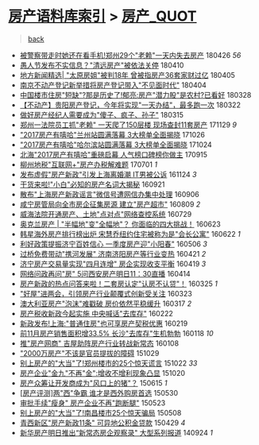 [房产语料库索引](../../README.md)  > [房产_QUOT](房产_QUOT.md)
====
> [back](../README.md)

- [被警察带走时她还在看手机!郑州29个&quot;老赖&quot;一天内失去房产](http://jkwz.applinzi.com/ittc/7096407398711559179.html#%E8%A2%AB%E8%AD%A6%E5%AF%9F%E5%B8%A6%E8%B5%B0%E6%97%B6%E5%A5%B9%E8%BF%98%E5%9C%A8%E7%9C%8B%E6%89%8B%E6%9C%BA%21%E9%83%91%E5%B7%9E29%E4%B8%AA%26quot%3B%E8%80%81%E8%B5%96%26quot%3B%E4%B8%80%E5%A4%A9%E5%86%85%E5%A4%B1%E5%8E%BB%E6%88%BF%E4%BA%A7) 180426 *56* 
- [愚人节发布不实信息？&quot;清远房产&quot;被依法关停](http://jkwz.applinzi.com/ittc/7090301502315037712.html#%E6%84%9A%E4%BA%BA%E8%8A%82%E5%8F%91%E5%B8%83%E4%B8%8D%E5%AE%9E%E4%BF%A1%E6%81%AF%EF%BC%9F%26quot%3B%E6%B8%85%E8%BF%9C%E6%88%BF%E4%BA%A7%26quot%3B%E8%A2%AB%E4%BE%9D%E6%B3%95%E5%85%B3%E5%81%9C) 180410  
- [地方新闻精选| &quot;太原房姐&quot;被判18年 曾被指房产36套家财过亿](http://jkwz.applinzi.com/ittc/7088561397392999434.html#%E5%9C%B0%E6%96%B9%E6%96%B0%E9%97%BB%E7%B2%BE%E9%80%89%7C+%26quot%3B%E5%A4%AA%E5%8E%9F%E6%88%BF%E5%A7%90%26quot%3B%E8%A2%AB%E5%88%A418%E5%B9%B4+%E6%9B%BE%E8%A2%AB%E6%8C%87%E6%88%BF%E4%BA%A736%E5%A5%97%E5%AE%B6%E8%B4%A2%E8%BF%87%E4%BA%BF) 180405  
- [南京不动产登记新举措将房产登记带入&quot;不见面时代&quot;](http://jkwz.applinzi.com/ittc/7088072225003668486.html#%E5%8D%97%E4%BA%AC%E4%B8%8D%E5%8A%A8%E4%BA%A7%E7%99%BB%E8%AE%B0%E6%96%B0%E4%B8%BE%E6%8E%AA%E5%B0%86%E6%88%BF%E4%BA%A7%E7%99%BB%E8%AE%B0%E5%B8%A6%E5%85%A5%26quot%3B%E4%B8%8D%E8%A7%81%E9%9D%A2%E6%97%B6%E4%BB%A3%26quot%3B) 180404  
- [中国楼市住房&quot;短缺&quot;?那是历史了!郁亮:房产&quot;潜力股&quot;是农村?已看好](http://jkwz.applinzi.com/ittc/7085581610064020487.html#%E4%B8%AD%E5%9B%BD%E6%A5%BC%E5%B8%82%E4%BD%8F%E6%88%BF%26quot%3B%E7%9F%AD%E7%BC%BA%26quot%3B%3F%E9%82%A3%E6%98%AF%E5%8E%86%E5%8F%B2%E4%BA%86%21%E9%83%81%E4%BA%AE%3A%E6%88%BF%E4%BA%A7%26quot%3B%E6%BD%9C%E5%8A%9B%E8%82%A1%26quot%3B%E6%98%AF%E5%86%9C%E6%9D%91%3F%E5%B7%B2%E7%9C%8B%E5%A5%BD) 180328  
- [【不动产】贵阳房产登记，今年将实现&quot;一天办结&quot;，最多跑一次](http://jkwz.applinzi.com/ittc/7083292734435886097.html#%E3%80%90%E4%B8%8D%E5%8A%A8%E4%BA%A7%E3%80%91%E8%B4%B5%E9%98%B3%E6%88%BF%E4%BA%A7%E7%99%BB%E8%AE%B0%EF%BC%8C%E4%BB%8A%E5%B9%B4%E5%B0%86%E5%AE%9E%E7%8E%B0%26quot%3B%E4%B8%80%E5%A4%A9%E5%8A%9E%E7%BB%93%26quot%3B%EF%BC%8C%E6%9C%80%E5%A4%9A%E8%B7%91%E4%B8%80%E6%AC%A1) 180322  
- [做好房产经纪人需要成为&quot;傻子、疯子、孙子&quot;](http://jkwz.applinzi.com/ittc/7080637300956726283.html#%E5%81%9A%E5%A5%BD%E6%88%BF%E4%BA%A7%E7%BB%8F%E7%BA%AA%E4%BA%BA%E9%9C%80%E8%A6%81%E6%88%90%E4%B8%BA%26quot%3B%E5%82%BB%E5%AD%90%E3%80%81%E7%96%AF%E5%AD%90%E3%80%81%E5%AD%99%E5%AD%90%26quot%3B) 180315  
- [郑州一法院员工抓&quot;老赖&quot; 一天爬了150层楼 现场查封11套房产](http://jkwz.applinzi.com/ittc/7041475082558374929.html#%E9%83%91%E5%B7%9E%E4%B8%80%E6%B3%95%E9%99%A2%E5%91%98%E5%B7%A5%E6%8A%93%26quot%3B%E8%80%81%E8%B5%96%26quot%3B+%E4%B8%80%E5%A4%A9%E7%88%AC%E4%BA%86150%E5%B1%82%E6%A5%BC+%E7%8E%B0%E5%9C%BA%E6%9F%A5%E5%B0%8111%E5%A5%97%E6%88%BF%E4%BA%A7) 171129 *9* 
- [&quot;2017房产有嘻哈&quot;兰州站圆满落幕 3大榜单全面揭晓](http://jkwz.applinzi.com/ittc/7028802625208845329.html#%26quot%3B2017%E6%88%BF%E4%BA%A7%E6%9C%89%E5%98%BB%E5%93%88%26quot%3B%E5%85%B0%E5%B7%9E%E7%AB%99%E5%9C%86%E6%BB%A1%E8%90%BD%E5%B9%95+3%E5%A4%A7%E6%A6%9C%E5%8D%95%E5%85%A8%E9%9D%A2%E6%8F%AD%E6%99%93) 171026  
- [&quot;2017房产有嘻哈&quot;哈尔滨站圆满落幕 3大榜单全面揭晓](http://jkwz.applinzi.com/ittc/7027788002586264592.html#%26quot%3B2017%E6%88%BF%E4%BA%A7%E6%9C%89%E5%98%BB%E5%93%88%26quot%3B%E5%93%88%E5%B0%94%E6%BB%A8%E7%AB%99%E5%9C%86%E6%BB%A1%E8%90%BD%E5%B9%95+3%E5%A4%A7%E6%A6%9C%E5%8D%95%E5%85%A8%E9%9D%A2%E6%8F%AD%E6%99%93) 171024  
- [北海&quot;2017房产有嘻哈&quot;重磅启幕 人气榜口碑榜你做主](http://jkwz.applinzi.com/ittc/7013316846462436369.html#%E5%8C%97%E6%B5%B7%26quot%3B2017%E6%88%BF%E4%BA%A7%E6%9C%89%E5%98%BB%E5%93%88%26quot%3B%E9%87%8D%E7%A3%85%E5%90%AF%E5%B9%95+%E4%BA%BA%E6%B0%94%E6%A6%9C%E5%8F%A3%E7%A2%91%E6%A6%9C%E4%BD%A0%E5%81%9A%E4%B8%BB) 170915  
- [柳州地税&quot;互联网+&quot;房产办税解难题](http://jkwz.applinzi.com/ittc/6985255705840714757.html#%E6%9F%B3%E5%B7%9E%E5%9C%B0%E7%A8%8E%26quot%3B%E4%BA%92%E8%81%94%E7%BD%91%2B%26quot%3B%E6%88%BF%E4%BA%A7%E5%8A%9E%E7%A8%8E%E8%A7%A3%E9%9A%BE%E9%A2%98) 170701 *1* 
- [发布虚假&quot;房产新政&quot;引发上海离婚潮 IT男被公诉](http://jkwz.applinzi.com/ittc/6904155671515104260.html#%E5%8F%91%E5%B8%83%E8%99%9A%E5%81%87%26quot%3B%E6%88%BF%E4%BA%A7%E6%96%B0%E6%94%BF%26quot%3B%E5%BC%95%E5%8F%91%E4%B8%8A%E6%B5%B7%E7%A6%BB%E5%A9%9A%E6%BD%AE+IT%E7%94%B7%E8%A2%AB%E5%85%AC%E8%AF%89) 161124 *3* 
- [干货来啦!&quot;小白&quot;必知的房产名词大揭秘](http://jkwz.applinzi.com/ittc/6880251602652365828.html#%E5%B9%B2%E8%B4%A7%E6%9D%A5%E5%95%A6%21%26quot%3B%E5%B0%8F%E7%99%BD%26quot%3B%E5%BF%85%E7%9F%A5%E7%9A%84%E6%88%BF%E4%BA%A7%E5%90%8D%E8%AF%8D%E5%A4%A7%E6%8F%AD%E7%A7%98) 160921  
- [散布&quot;上海房产新政谣言&quot;微信号遭网信办集中处理](http://jkwz.applinzi.com/ittc/6874840391861404677.html#%E6%95%A3%E5%B8%83%26quot%3B%E4%B8%8A%E6%B5%B7%E6%88%BF%E4%BA%A7%E6%96%B0%E6%94%BF%E8%B0%A3%E8%A8%80%26quot%3B%E5%BE%AE%E4%BF%A1%E5%8F%B7%E9%81%AD%E7%BD%91%E4%BF%A1%E5%8A%9E%E9%9B%86%E4%B8%AD%E5%A4%84%E7%90%86) 160906  
- [咸宁房管局向全市房企征集房源 建立&quot;房产超市&quot;](http://jkwz.applinzi.com/ittc/6864493789628072965.html#%E5%92%B8%E5%AE%81%E6%88%BF%E7%AE%A1%E5%B1%80%E5%90%91%E5%85%A8%E5%B8%82%E6%88%BF%E4%BC%81%E5%BE%81%E9%9B%86%E6%88%BF%E6%BA%90+%E5%BB%BA%E7%AB%8B%26quot%3B%E6%88%BF%E4%BA%A7%E8%B6%85%E5%B8%82%26quot%3B) 160809 *2* 
- [威海法院开通房产、土地&quot;点对点&quot;网络查控系统](http://jkwz.applinzi.com/ittc/6860185311900075013.html#%E5%A8%81%E6%B5%B7%E6%B3%95%E9%99%A2%E5%BC%80%E9%80%9A%E6%88%BF%E4%BA%A7%E3%80%81%E5%9C%9F%E5%9C%B0%26quot%3B%E7%82%B9%E5%AF%B9%E7%82%B9%26quot%3B%E7%BD%91%E7%BB%9C%E6%9F%A5%E6%8E%A7%E7%B3%BB%E7%BB%9F) 160729  
- [奥克兰房产 | &quot;半幅地&quot;变&quot;全幅地&quot;？ 你面临的四大挑战！](http://jkwz.applinzi.com/ittc/6847014487303128069.html#%E5%A5%A5%E5%85%8B%E5%85%B0%E6%88%BF%E4%BA%A7+%7C+%26quot%3B%E5%8D%8A%E5%B9%85%E5%9C%B0%26quot%3B%E5%8F%98%26quot%3B%E5%85%A8%E5%B9%85%E5%9C%B0%26quot%3B%EF%BC%9F+%E4%BD%A0%E9%9D%A2%E4%B8%B4%E7%9A%84%E5%9B%9B%E5%A4%A7%E6%8C%91%E6%88%98%EF%BC%81) 160623  
- [韩星海外房产排行榜出炉 宋慧乔纽约住宅被称为是&quot;会长公寓&quot;](http://jkwz.applinzi.com/ittc/6846453172130022404.html#%E9%9F%A9%E6%98%9F%E6%B5%B7%E5%A4%96%E6%88%BF%E4%BA%A7%E6%8E%92%E8%A1%8C%E6%A6%9C%E5%87%BA%E7%82%89+%E5%AE%8B%E6%85%A7%E4%B9%94%E7%BA%BD%E7%BA%A6%E4%BD%8F%E5%AE%85%E8%A2%AB%E7%A7%B0%E4%B8%BA%E6%98%AF%26quot%3B%E4%BC%9A%E9%95%BF%E5%85%AC%E5%AF%93%26quot%3B) 160622 *1* 
- [利好政策提振济宁百姓信心 一季度房产迎&quot;小阳春&quot;](http://jkwz.applinzi.com/ittc/6829032327841580036.html#%E5%88%A9%E5%A5%BD%E6%94%BF%E7%AD%96%E6%8F%90%E6%8C%AF%E6%B5%8E%E5%AE%81%E7%99%BE%E5%A7%93%E4%BF%A1%E5%BF%83+%E4%B8%80%E5%AD%A3%E5%BA%A6%E6%88%BF%E4%BA%A7%E8%BF%8E%26quot%3B%E5%B0%8F%E9%98%B3%E6%98%A5%26quot%3B) 160506 *3* 
- [过桥免费带动&quot;携河发展&quot; 济南济阳房产等行业变热](http://jkwz.applinzi.com/ittc/6823545320495383557.html#%E8%BF%87%E6%A1%A5%E5%85%8D%E8%B4%B9%E5%B8%A6%E5%8A%A8%26quot%3B%E6%90%BA%E6%B2%B3%E5%8F%91%E5%B1%95%26quot%3B+%E6%B5%8E%E5%8D%97%E6%B5%8E%E9%98%B3%E6%88%BF%E4%BA%A7%E7%AD%89%E8%A1%8C%E4%B8%9A%E5%8F%98%E7%83%AD) 160421 *2* 
- [济宁房产交易量实现&quot;四月连增&quot; 房企实现收支平衡](http://jkwz.applinzi.com/ittc/6822723725967229957.html#%E6%B5%8E%E5%AE%81%E6%88%BF%E4%BA%A7%E4%BA%A4%E6%98%93%E9%87%8F%E5%AE%9E%E7%8E%B0%26quot%3B%E5%9B%9B%E6%9C%88%E8%BF%9E%E5%A2%9E%26quot%3B+%E6%88%BF%E4%BC%81%E5%AE%9E%E7%8E%B0%E6%94%B6%E6%94%AF%E5%B9%B3%E8%A1%A1) 160419 *3* 
- [网络问政再问&quot;房&quot; 5问西安房产明日11：30直播](http://jkwz.applinzi.com/ittc/6820976066835252229.html#%E7%BD%91%E7%BB%9C%E9%97%AE%E6%94%BF%E5%86%8D%E9%97%AE%26quot%3B%E6%88%BF%26quot%3B+5%E9%97%AE%E8%A5%BF%E5%AE%89%E6%88%BF%E4%BA%A7%E6%98%8E%E6%97%A511%EF%BC%9A30%E7%9B%B4%E6%92%AD) 160414  
- [房产新政的热点问答来啦！二套房认定&quot;认房不认贷&quot;！](http://jkwz.applinzi.com/ittc/6813619711648482309.html#%E6%88%BF%E4%BA%A7%E6%96%B0%E6%94%BF%E7%9A%84%E7%83%AD%E7%82%B9%E9%97%AE%E7%AD%94%E6%9D%A5%E5%95%A6%EF%BC%81%E4%BA%8C%E5%A5%97%E6%88%BF%E8%AE%A4%E5%AE%9A%26quot%3B%E8%AE%A4%E6%88%BF%E4%B8%8D%E8%AE%A4%E8%B4%B7%26quot%3B%EF%BC%81) 160325 *1* 
- [&quot;好屋&quot;进两会，引领房产行业颠覆式创新受关注](http://jkwz.applinzi.com/ittc/6812915398127125508.html#%26quot%3B%E5%A5%BD%E5%B1%8B%26quot%3B%E8%BF%9B%E4%B8%A4%E4%BC%9A%EF%BC%8C%E5%BC%95%E9%A2%86%E6%88%BF%E4%BA%A7%E8%A1%8C%E4%B8%9A%E9%A2%A0%E8%A6%86%E5%BC%8F%E5%88%9B%E6%96%B0%E5%8F%97%E5%85%B3%E6%B3%A8) 160323  
- [澳大利亚房产&quot;泡沫&quot;难戳破 房价依然平稳缓升](http://jkwz.applinzi.com/ittc/6810510432083117060.html#%E6%BE%B3%E5%A4%A7%E5%88%A9%E4%BA%9A%E6%88%BF%E4%BA%A7%26quot%3B%E6%B3%A1%E6%B2%AB%26quot%3B%E9%9A%BE%E6%88%B3%E7%A0%B4+%E6%88%BF%E4%BB%B7%E4%BE%9D%E7%84%B6%E5%B9%B3%E7%A8%B3%E7%BC%93%E5%8D%87) 160317 *2* 
- [房产税收新政今起实施 中央喊话&quot;去库存&quot;](http://jkwz.applinzi.com/ittc/6801626788023239684.html#%E6%88%BF%E4%BA%A7%E7%A8%8E%E6%94%B6%E6%96%B0%E6%94%BF%E4%BB%8A%E8%B5%B7%E5%AE%9E%E6%96%BD+%E4%B8%AD%E5%A4%AE%E5%96%8A%E8%AF%9D%26quot%3B%E5%8E%BB%E5%BA%93%E5%AD%98%26quot%3B) 160222  
- [新政发布!上海:&quot;普通住房&quot;也可享房产契税优惠](http://jkwz.applinzi.com/ittc/6800608197488411653.html#%E6%96%B0%E6%94%BF%E5%8F%91%E5%B8%83%21%E4%B8%8A%E6%B5%B7%3A%26quot%3B%E6%99%AE%E9%80%9A%E4%BD%8F%E6%88%BF%26quot%3B%E4%B9%9F%E5%8F%AF%E4%BA%AB%E6%88%BF%E4%BA%A7%E5%A5%91%E7%A8%8E%E4%BC%98%E6%83%A0) 160219  
- [前11月房产销售面积增33.5% 长沙&quot;去库存&quot;生机勃勃](http://jkwz.applinzi.com/ittc/6788719252051854340.html#%E5%89%8D11%E6%9C%88%E6%88%BF%E4%BA%A7%E9%94%80%E5%94%AE%E9%9D%A2%E7%A7%AF%E5%A2%9E33.5%25+%E9%95%BF%E6%B2%99%26quot%3B%E5%8E%BB%E5%BA%93%E5%AD%98%26quot%3B%E7%94%9F%E6%9C%BA%E5%8B%83%E5%8B%83) 160118 *10* 
- [推&quot;房产网商&quot; 吉屋助阵房产行业转战新常态](http://jkwz.applinzi.com/ittc/6784919865202836485.html#%E6%8E%A8%26quot%3B%E6%88%BF%E4%BA%A7%E7%BD%91%E5%95%86%26quot%3B+%E5%90%89%E5%B1%8B%E5%8A%A9%E9%98%B5%E6%88%BF%E4%BA%A7%E8%A1%8C%E4%B8%9A%E8%BD%AC%E6%88%98%E6%96%B0%E5%B8%B8%E6%80%81) 160108  
- [&quot;2000万房产&quot;不该是官员提拔的障碍](http://jkwz.applinzi.com/ittc/6758520486867600388.html#%26quot%3B2000%E4%B8%87%E6%88%BF%E4%BA%A7%26quot%3B%E4%B8%8D%E8%AF%A5%E6%98%AF%E5%AE%98%E5%91%98%E6%8F%90%E6%8B%94%E7%9A%84%E9%9A%9C%E7%A2%8D) 151029  
- [别上房产的&quot;大当&quot;了!郑州楼市的25个惊天谎言](http://jkwz.applinzi.com/ittc/6755914798929708036.html#%E5%88%AB%E4%B8%8A%E6%88%BF%E4%BA%A7%E7%9A%84%26quot%3B%E5%A4%A7%E5%BD%93%26quot%3B%E4%BA%86%21%E9%83%91%E5%B7%9E%E6%A5%BC%E5%B8%82%E7%9A%8425%E4%B8%AA%E6%83%8A%E5%A4%A9%E8%B0%8E%E8%A8%80) 151022 *33* 
- [房产企业&quot;金九&quot;不再&quot;金&quot;:增收不增利现象凸显](http://jkwz.applinzi.com/ittc/6755331903146607620.html#%E6%88%BF%E4%BA%A7%E4%BC%81%E4%B8%9A%26quot%3B%E9%87%91%E4%B9%9D%26quot%3B%E4%B8%8D%E5%86%8D%26quot%3B%E9%87%91%26quot%3B%3A%E5%A2%9E%E6%94%B6%E4%B8%8D%E5%A2%9E%E5%88%A9%E7%8E%B0%E8%B1%A1%E5%87%B8%E6%98%BE) 151020  
- [房产众筹让开发商成为&quot;风口上的猪&quot;？](http://jkwz.applinzi.com/ittc/547650611415155053.html#%E6%88%BF%E4%BA%A7%E4%BC%97%E7%AD%B9%E8%AE%A9%E5%BC%80%E5%8F%91%E5%95%86%E6%88%90%E4%B8%BA%26quot%3B%E9%A3%8E%E5%8F%A3%E4%B8%8A%E7%9A%84%E7%8C%AA%26quot%3B%EF%BC%9F) 150615 *1* 
- [[房产评测]两&quot;西&quot;争霸 谁才是西外购房首选](http://jkwz.applinzi.com/ittc/547650611408948349.html#%5B%E6%88%BF%E4%BA%A7%E8%AF%84%E6%B5%8B%5D%E4%B8%A4%26quot%3B%E8%A5%BF%26quot%3B%E4%BA%89%E9%9C%B8+%E8%B0%81%E6%89%8D%E6%98%AF%E8%A5%BF%E5%A4%96%E8%B4%AD%E6%88%BF%E9%A6%96%E9%80%89) 150530  
- [审批手续&quot;瘦身&quot; 房产企业不再&quot;跑断腿&quot;](http://jkwz.applinzi.com/ittc/547650611416974935.html#%E5%AE%A1%E6%89%B9%E6%89%8B%E7%BB%AD%26quot%3B%E7%98%A6%E8%BA%AB%26quot%3B+%E6%88%BF%E4%BA%A7%E4%BC%81%E4%B8%9A%E4%B8%8D%E5%86%8D%26quot%3B%E8%B7%91%E6%96%AD%E8%85%BF%26quot%3B) 150523  
- [别上房产的&quot;大当&quot;了!南昌楼市25个惊天骗局](http://jkwz.applinzi.com/ittc/547650611405383356.html#%E5%88%AB%E4%B8%8A%E6%88%BF%E4%BA%A7%E7%9A%84%26quot%3B%E5%A4%A7%E5%BD%93%26quot%3B%E4%BA%86%21%E5%8D%97%E6%98%8C%E6%A5%BC%E5%B8%8225%E4%B8%AA%E6%83%8A%E5%A4%A9%E9%AA%97%E5%B1%80) 150508  
- [青西新区&quot;房产新政11条&quot; 可异地公积金贷款](http://jkwz.applinzi.com/ittc/547650611406701542.html#%E9%9D%92%E8%A5%BF%E6%96%B0%E5%8C%BA%26quot%3B%E6%88%BF%E4%BA%A7%E6%96%B0%E6%94%BF11%E6%9D%A1%26quot%3B+%E5%8F%AF%E5%BC%82%E5%9C%B0%E5%85%AC%E7%A7%AF%E9%87%91%E8%B4%B7%E6%AC%BE) 150429 *4* 
- [新华房产明日推出“新常态房企观察录&quot; 大型系列报道](http://jkwz.applinzi.com/ittc/547650611376325519.html#%E6%96%B0%E5%8D%8E%E6%88%BF%E4%BA%A7%E6%98%8E%E6%97%A5%E6%8E%A8%E5%87%BA%E2%80%9C%E6%96%B0%E5%B8%B8%E6%80%81%E6%88%BF%E4%BC%81%E8%A7%82%E5%AF%9F%E5%BD%95%26quot%3B+%E5%A4%A7%E5%9E%8B%E7%B3%BB%E5%88%97%E6%8A%A5%E9%81%93) 140924 *1* 
